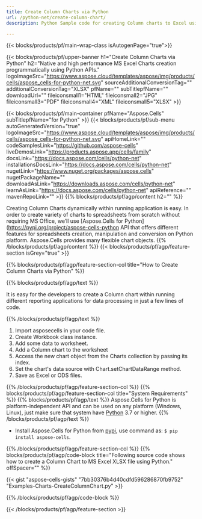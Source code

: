 ```yaml
---
title: Create Column Charts via Python
url: /python-net/create-column-chart/
description: Python Sample code for creating Column charts to Excel using Python Library. Use this code for creating a Column chart to MS Excel within Python based application.

---
```


{{< blocks/products/pf/main-wrap-class isAutogenPage="true">}}

{{< blocks/products/pf/upper-banner h1="Create Column Charts via Python" h2="Native and high performance MS Excel Charts creation  programmatically using Python APIs." logoImageSrc="https://www.aspose.cloud/templates/aspose/img/products/cells/aspose_cells-for-python-net.svg" sourceAdditionalConversionTag="" additionalConversionTag="XLSX" pfName="" subTitlepfName="" downloadUrl="" fileiconsmall1="HTML" fileiconsmall2="JPG" fileiconsmall3="PDF" fileiconsmall4="XML" fileiconsmall5="XLSX" >}}

{{< blocks/products/pf/main-container pfName="Aspose.Cells" subTitlepfName="for Python" >}}
{{< blocks/products/pf/sub-menu autoGeneratedVersion="true" logoImageSrc="https://www.aspose.cloud/templates/aspose/img/products/cells/aspose_cells-for-python-net.svg" apiHomeLink="" codeSamplesLink="https://github.com/aspose-cells" liveDemosLink="https://products.aspose.app/cells/family" docsLink="https://docs.aspose.com/cells/python-net" installationsDocsLink="https://docs.aspose.com/cells/python-net" nugetLink="https://www.nuget.org/packages/aspose.cells" nugetPackageName="" downloadAsLink="https://downloads.aspose.com/cells/python-net" learnAsLink="https://docs.aspose.com/cells/python-net" apiReference="" mavenRepoLink="" >}}
{{% blocks/products/pf/agp/content h2="" %}}

Creating Column Charts dynamically within running application is easy. In order to create variety of charts to spreadsheets from scratch without requiring MS Office, we’ll use [Aspose.Cells for Python](https://pypi.org/project/aspose-cells-python  API that offers different features for spreadsheets creation, manipulation and conversion on Python platform. Aspose.Cells provides many flexible chart objects.
{{% /blocks/products/pf/agp/content %}}
{{< blocks/products/pf/agp/feature-section isGrey="true" >}}

{{% blocks/products/pf/agp/feature-section-col title="How to Create Column Charts  via Python" %}}

{{% blocks/products/pf/agp/text %}}

It is easy for the developers to create a Column chart within running different reporting applications for data processing in just a few lines of code.

{{% /blocks/products/pf/agp/text %}}

1. Import asposecells in your code file.
1. Create Workbook class instance.
1. Add some data to worksheet.
1. Add a Column chart to the worksheet
1. Access the new chart object from the Charts collection by passing its index.
1. Set the chart's data source with Chart.setChartDataRange method.
1. Save as Excel or ODS files.

{{% /blocks/products/pf/agp/feature-section-col %}}
{{% blocks/products/pf/agp/feature-section-col title="System Requirements" %}}
{{% blocks/products/pf/agp/text %}}
 Aspose.Cells for Python is platform-independent API and can be used on any platform (Windows, Linux), just make sure that system have [Python](https://www.python.org/downloads/) 3.7 or higher.
{{% /blocks/products/pf/agp/text %}}

- Install Aspose.Cells for Python from <a href="https://pypi.org/project/aspose-cells-python/">pypi</a>, use command as: <code>$ pip install aspose-cells</code>.

{{% /blocks/products/pf/agp/feature-section-col %}}
{{% blocks/products/pf/agp/code-block title="Following source code shows how to create a Column Chart to MS Excel XLSX file using Python." offSpacer="" %}}

{{< gist "aspose-cells-gists" "7bb30376b4d40cdfd596286870fb9752" "Examples-Charts-CreateColumnChart.py" >}}

{{% /blocks/products/pf/agp/code-block %}}

{{< /blocks/products/pf/agp/feature-section >}}

<!-- aboutfile Starts -->